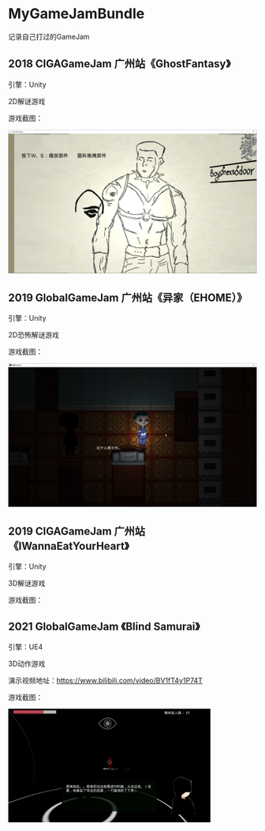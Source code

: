 # MyGameJamBundle

 记录自己打过的GameJam

## 2018 CIGAGameJam 广州站《GhostFantasy》

引擎：Unity

2D解谜游戏

游戏截图：

<img src="Markdown_Image\ (1).png" alt="GhostFantasy_nEZf5Nl5MR" style="zoom:50%;" />

## 2019 GlobalGameJam 广州站《异家（EHOME）》

引擎：Unity

2D恐怖解谜游戏

游戏截图：

<img src="Markdown_Image\ (2).png" alt="异家EHOME_sGkjwXgcYc" style="zoom: 50%;" />

## 2019 CIGAGameJam 广州站《IWannaEatYourHeart》

引擎：Unity

3D解谜游戏

游戏截图：



## 2021 GlobalGameJam 《Blind Samurai》

引擎：UE4

3D动作游戏

演示视频地址：https://www.bilibili.com/video/BV1fT4y1P74T

游戏截图：

<img src="Markdown_Image\(4).png" alt="(4)" style="zoom: 40%;" />
